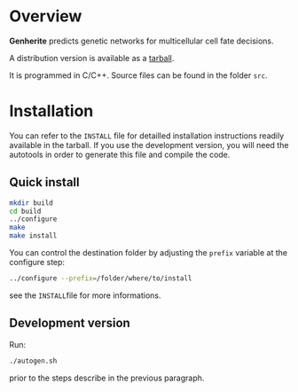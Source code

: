 Overview
========

**Genherite** predicts genetic networks for multicellular cell fate decisions.

A distribution version is available as a
[tarball](https://github.com/hrouault/Genherite/downloads).

It is programmed in C/C++. Source files can be found in the folder `src`.


Installation
============

You can refer to the `INSTALL` file for detailled installation instructions
readily available in the tarball. If you use the development version, you will
need the autotools in order to generate this file and compile the code. 

Quick install
-------------

```sh
mkdir build
cd build
../configure
make
make install
```

You can control the destination folder by adjusting the `prefix` variable at
the configure step:
```sh
../configure --prefix=/folder/where/to/install
```
see the `INSTALL`file for more informations.

Development version
-------------------

Run:
```sh
./autogen.sh
```
prior to the steps describe in the previous paragraph.
